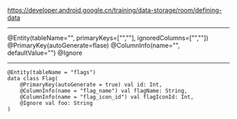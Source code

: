 https://developer.android.google.cn/training/data-storage/room/defining-data

---

@Entity(tableName="", primaryKeys=["",""], ignoredColumns=["",""])
@PrimaryKey(autoGenerate=flase)
@ColumnInfo(name="", defaultValue="")
@Ignore

---

```
@Entity(tableName = "flags")
data class Flag(
    @PrimaryKey(autoGenerate = true) val id: Int,
    @ColumnInfo(name = "flag_name") val flagName: String,
    @ColumnInfo(name = "flag_icon_id") val flagIconId: Int,
    @Ignore val foo: String
)
```
